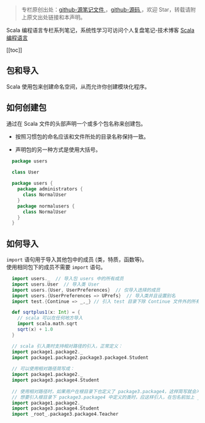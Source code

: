 > 专栏原创出处：[github-源笔记文件 ](https://github.com/GourdErwa/review-notes/tree/master/language/scala-basis) ，[github-源码 ](https://github.com/GourdErwa/scala-advanced/tree/master/scala-base/src/main/scala/com/gourd/scala/base/)，欢迎 Star，转载请附上原文出处链接和本声明。

Scala 编程语言专栏系列笔记，系统性学习可访问个人复盘笔记-技术博客 [Scala 编程语言 ](https://review-notes.top/language/scala-basis/)

[[toc]]
## 包和导入
Scala 使用包来创建命名空间，从而允许你创建模块化程序。
## 如何创建包
通过在 Scala 文件的头部声明一个或多个包名称来创建包。  
* 按照习惯包的命名应该和文件所处的目录名称保持一致。  

* 声明包的另一种方式是使用大括号。

```scala
  package users
  
  class User
```
```scala
  package users {
    package administrators {
      class NormalUser
    }
    package normalusers {
      class NormalUser
    }
  }
```
## 如何导入
`import` 语句用于导入其他包中的成员 (类，特质，函数等)。  
使用相同包下的成员不需要 `import` 语句。
```scala
  import users._  // 导入包 users 中的所有成员
  import users.User  // 导入类 User
  import users.{User, UserPreferences}  // 仅导入选择的成员
  import users.{UserPreferences => UPrefs}  // 导入类并且设置别名
  import test.{Continue => _,_} // 引入 test 目录下除 Continue 文件外的所有文件
```
```scala
  def sqrtplus1(x: Int) = {
    // scala 可以在任何地方导入
    import scala.math.sqrt
    sqrt(x) + 1.0
  }
```
```scala
  // scala 引入类时支持相对路径的引入，正常定义：
  import package1.package2._
  import package1.package2.package3.package4.Student
  
  // 可以使用相对路径简写成：
  import package1.package2._
  import package3.package4.Student
  
  // 使用相对路径时，如果用户在根目录下也定义了 package3.package4，这样简写就会冲突。
  // 想要引入根目录下 package3.package4 中定义的类时，应这样引入，在包名前加上 _root_
  import package1.package2._
  import package3.package4.Student
  import _root_.package3.package4.Teacher
```